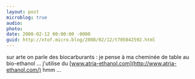 ```yaml
---
layout: post
microblog: true
audio: 
photo: 
date: 2008-02-12 00:00:00 -0000
guid: http://xtof.micro.blog/2008/02/12/t705042592.html
---
```

sur arte on parle des biocarburants : je pense à ma cheminée de table au bio-ethanol ... j'utilise du [www.atria-ethanol.com](http://www.atria-ethanol.com/) hmm  ...
